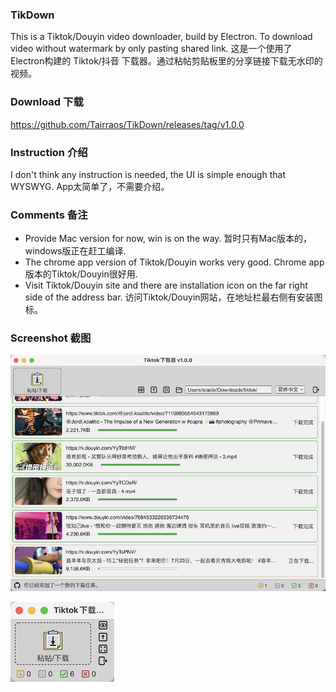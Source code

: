 ### TikDown
This is a Tiktok/Douyin video downloader, build by Electron. To download video without watermark by only pasting shared link.
这是一个使用了Electron构建的 Tiktok/抖音 下载器。通过粘帖剪贴板里的分享链接下载无水印的视频。
### Download 下载
https://github.com/Tairraos/TikDown/releases/tag/v1.0.0

### Instruction 介绍
I don't think any instruction is needed, the UI is simple enough that WYSWYG.
App太简单了，不需要介绍。

### Comments 备注
- Provide Mac version for now, win is on the way. 暂时只有Mac版本的，windows版正在赶工编译.
- The chrome app version of Tiktok/Douyin works very good. Chrome app版本的Tiktok/Douyin很好用.
- Visit Tiktok/Douyin site and there are installation icon on the far right side of the address bar. 访问Tiktok/Douyin网站，在地址栏最右侧有安装图标。

### Screenshot 截图
![Normal UI 普通界面](resource/UI.png)

![Mini UI 迷你界面](resource/MiniUI.png)

